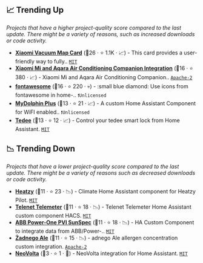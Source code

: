 ## 📈 Trending Up

_Projects that have a higher project-quality score compared to the last update. There might be a variety of reasons, such as increased downloads or code activity._

- <b><a href="https://github.com/PiotrMachowski/lovelace-xiaomi-vacuum-map-card">Xiaomi Vacuum Map Card</a></b> (🥇26 ·  ⭐ 1.1K · 📈) - This card provides a user-friendly way to fully.. <code><a href="http://bit.ly/34MBwT8">MIT</a></code>
- <b><a href="https://github.com/syssi/xiaomi_airconditioningcompanion">Xiaomi Mi and Aqara Air Conditioning Companion Integration</a></b> (🥇16 ·  ⭐ 380 · 📈) - Xiaomi Mi and Aqara Air Conditioning Companion.. <code><a href="http://bit.ly/3nYMfla">Apache-2</a></code>
- <b><a href="https://github.com/thomasloven/hass-fontawesome">fontawesome</a></b> (🥇16 ·  ⭐ 220 · 💀) - :small blue diamond: Use icons from fontawesome in home-.. <code>❗Unlicensed</code>
- <b><a href="https://github.com/sh00t2kill/dolphin-robot">MyDolphin Plus</a></b> (🥈13 ·  ⭐ 21 · 📈) - A custom Home Assistant Component for WiFI enabled.. <code>❗Unlicensed</code>
- <b><a href="https://github.com/patrickhilker/tedee_hass_integration">Tedee</a></b> (🥈13 ·  ⭐ 12 · 📈) - Control your tedee smart lock from Home Assistant. <code><a href="http://bit.ly/34MBwT8">MIT</a></code>

## 📉 Trending Down

_Projects that have a lower project-quality score compared to the last update. There might be a variety of reasons such as decreased downloads or code activity._

- <b><a href="https://github.com/cyr-ius/hass-heatzy">Heatzy</a></b> (🥈11 ·  ⭐ 23 · 📉) - Climate Home Assistant component for Heatzy Pilot. <code><a href="http://bit.ly/34MBwT8">MIT</a></code>
- <b><a href="https://github.com/myTselection/telenet_telemeter">Telenet Telemeter</a></b> (🥈11 ·  ⭐ 18 · 📉) - Telenet Telemeter Home Assistant custom component HACS. <code><a href="http://bit.ly/34MBwT8">MIT</a></code>
- <b><a href="https://github.com/alexdelprete/ha-abb-powerone-pvi-sunspec">ABB Power-One PVI SunSpec</a></b> (🥈11 ·  ⭐ 18 · 📉) - HA Custom Component to integrate data from ABB/Power-.. <code><a href="http://bit.ly/34MBwT8">MIT</a></code>
- <b><a href="https://github.com/bieniu/ha-zadnego-ale">Żadnego Ale</a></b> (🥈11 ·  ⭐ 15 · 📉) - adnego Ale allergen concentration custom integration. <code><a href="http://bit.ly/3nYMfla">Apache-2</a></code>
- <b><a href="https://github.com/austinmroczek/neovolta">NeoVolta</a></b> (🥉3 ·  ⭐ 1 · 🐣) - NeoVolta integration for Home Assistant. <code><a href="http://bit.ly/34MBwT8">MIT</a></code>

